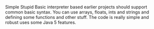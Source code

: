 Simple Stupid Basic interpreter based earlier projects should support common basic syntax. You can use arrays, floats, ints and strings and defining some functions and other stuff. The code is really simple and robust uses some Java 5 features.
